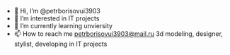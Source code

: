 - 👋 Hi, I’m @petrborisovui3903
- 👀 I’m interested in IT projects 
- 🌱 I’m currently learning unviersity
- 📫 How to reach me petrborisovui3903@mail.ru
3d modeling, designer, stylist, developing in IT projects

<!---
petrborisovui3903/petrborisovui3903 is a ✨ special ✨ repository because its `README.md` (this file) appears on your GitHub profile.
You can click the Preview link to take a look at your changes.
--->
